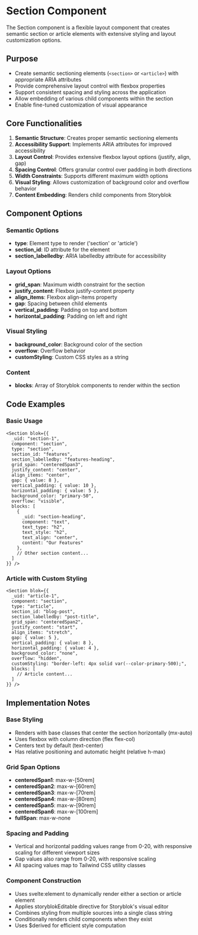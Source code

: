 # Section Component

The Section component is a flexible layout component that creates semantic section or article elements with extensive styling and layout customization options.

## Purpose

- Create semantic sectioning elements (`<section>` or `<article>`) with appropriate ARIA attributes
- Provide comprehensive layout control with flexbox properties
- Support consistent spacing and styling across the application
- Allow embedding of various child components within the section
- Enable fine-tuned customization of visual appearance

## Core Functionalities

1. **Semantic Structure**: Creates proper semantic sectioning elements
2. **Accessibility Support**: Implements ARIA attributes for improved accessibility
3. **Layout Control**: Provides extensive flexbox layout options (justify, align, gap)
4. **Spacing Control**: Offers granular control over padding in both directions
5. **Width Constraints**: Supports different maximum width options
6. **Visual Styling**: Allows customization of background color and overflow behavior
7. **Content Embedding**: Renders child components from Storyblok

## Component Options

### Semantic Options
- **type**: Element type to render ('section' or 'article')
- **section_id**: ID attribute for the element
- **section_labelledby**: ARIA labelledby attribute for accessibility

### Layout Options
- **grid_span**: Maximum width constraint for the section
- **justify_content**: Flexbox justify-content property
- **align_items**: Flexbox align-items property
- **gap**: Spacing between child elements
- **vertical_padding**: Padding on top and bottom
- **horizontal_padding**: Padding on left and right

### Visual Styling
- **background_color**: Background color of the section
- **overflow**: Overflow behavior
- **customStyling**: Custom CSS styles as a string

### Content
- **blocks**: Array of Storyblok components to render within the section

## Code Examples

### Basic Usage

```svelte
<Section blok={{
  _uid: "section-1",
  component: "section",
  type: "section",
  section_id: "features",
  section_labelledby: "features-heading",
  grid_span: "centeredSpan3",
  justify_content: "center",
  align_items: "center",
  gap: { value: 8 },
  vertical_padding: { value: 10 },
  horizontal_padding: { value: 5 },
  background_color: "primary-50",
  overflow: "visible",
  blocks: [
    {
      _uid: "section-heading",
      component: "text",
      text_type: "h2",
      text_style: "h2",
      text_align: "center",
      content: "Our Features"
    },
    // Other section content...
  ]
}} />
```

### Article with Custom Styling

```svelte
<Section blok={{
  _uid: "article-1",
  component: "section",
  type: "article",
  section_id: "blog-post",
  section_labelledby: "post-title",
  grid_span: "centeredSpan2",
  justify_content: "start",
  align_items: "stretch",
  gap: { value: 5 },
  vertical_padding: { value: 8 },
  horizontal_padding: { value: 4 },
  background_color: "none",
  overflow: "hidden",
  customStyling: "border-left: 4px solid var(--color-primary-500);",
  blocks: [
    // Article content...
  ]
}} />
```

## Implementation Notes

### Base Styling
- Renders with base classes that center the section horizontally (mx-auto)
- Uses flexbox with column direction (flex flex-col)
- Centers text by default (text-center)
- Has relative positioning and automatic height (relative h-max)

### Grid Span Options
- **centeredSpan1**: max-w-[50rem]
- **centeredSpan2**: max-w-[60rem]
- **centeredSpan3**: max-w-[70rem]
- **centeredSpan4**: max-w-[80rem]
- **centeredSpan5**: max-w-[90rem]
- **centeredSpan6**: max-w-[100rem]
- **fullSpan**: max-w-none

### Spacing and Padding
- Vertical and horizontal padding values range from 0-20, with responsive scaling for different viewport sizes
- Gap values also range from 0-20, with responsive scaling
- All spacing values map to Tailwind CSS utility classes

### Component Construction
- Uses svelte:element to dynamically render either a section or article element
- Applies storyblokEditable directive for Storyblok's visual editor
- Combines styling from multiple sources into a single class string
- Conditionally renders child components when they exist
- Uses $derived for efficient style computation